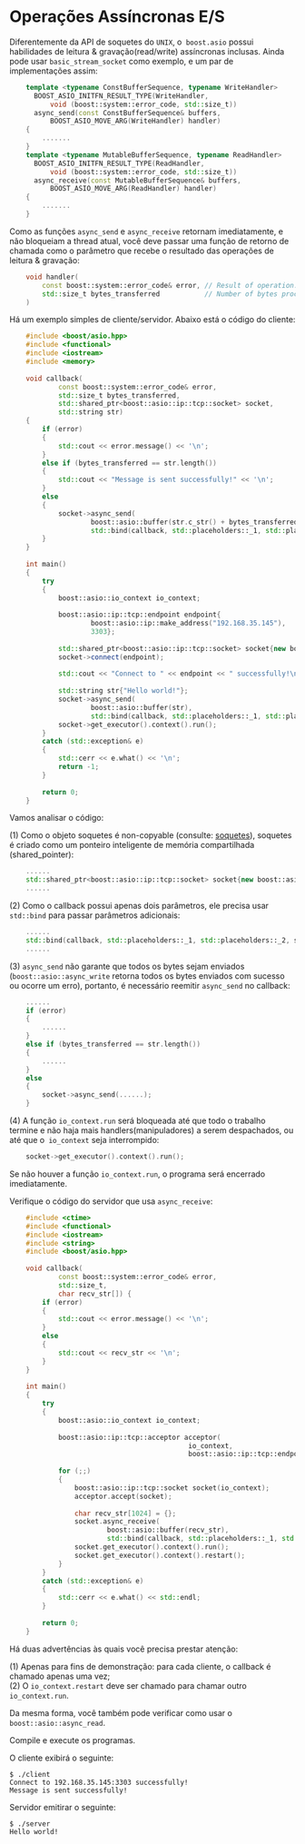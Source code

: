 # Operações Assíncronas E/S

Diferentemente da API de soquetes do `UNIX`, o` boost.asio` possui habilidades de leitura & gravação(read/write) assíncronas inclusas. Ainda pode usar `basic_stream_socket` como exemplo, e um par de implementações assim:

```cpp
	template <typename ConstBufferSequence, typename WriteHandler>
	  BOOST_ASIO_INITFN_RESULT_TYPE(WriteHandler,
	      void (boost::system::error_code, std::size_t))
	  async_send(const ConstBufferSequence& buffers,
	      BOOST_ASIO_MOVE_ARG(WriteHandler) handler)
	{
		.......
	}
	template <typename MutableBufferSequence, typename ReadHandler>
	  BOOST_ASIO_INITFN_RESULT_TYPE(ReadHandler,
	      void (boost::system::error_code, std::size_t))
	  async_receive(const MutableBufferSequence& buffers,
	      BOOST_ASIO_MOVE_ARG(ReadHandler) handler)
	{
		.......
	}
```

<!-- Since `async_send` and `async_receive` functions will return immediately, and not block current thread, you should pass a callback function as the parameter which receives the result of read/write operations:   -->
Como as funções `async_send` e `async_receive` retornam imediatamente, e não bloqueiam a thread atual, você deve passar uma função de retorno de chamada como o parâmetro que recebe o resultado das operações de leitura & gravação:

```cpp
	void handler(
		const boost::system::error_code& error, // Result of operation.
		std::size_t bytes_transferred           // Number of bytes processed.
	)
```

Há um exemplo simples de cliente/servidor. Abaixo está o código do cliente:  

```cpp
	#include <boost/asio.hpp>
	#include <functional>
	#include <iostream>
	#include <memory>
	
	void callback(
	        const boost::system::error_code& error,
	        std::size_t bytes_transferred,
	        std::shared_ptr<boost::asio::ip::tcp::socket> socket,
	        std::string str)
	{
	    if (error)
	    {
	        std::cout << error.message() << '\n';
	    }
	    else if (bytes_transferred == str.length())
	    {
	        std::cout << "Message is sent successfully!" << '\n';
	    }
	    else
	    {
	        socket->async_send(
	                boost::asio::buffer(str.c_str() + bytes_transferred, str.length() - bytes_transferred),
	                std::bind(callback, std::placeholders::_1, std::placeholders::_2, socket, str));
	    }
	}	
	
	int main()
	{
	    try
	    {
	        boost::asio::io_context io_context;
	
	        boost::asio::ip::tcp::endpoint endpoint{
	                boost::asio::ip::make_address("192.168.35.145"),
	                3303};
	
	        std::shared_ptr<boost::asio::ip::tcp::socket> socket{new boost::asio::ip::tcp::socket{io_context}};
	        socket->connect(endpoint);
	
	        std::cout << "Connect to " << endpoint << " successfully!\n";
	
	        std::string str{"Hello world!"};
	        socket->async_send(
	                boost::asio::buffer(str),
	                std::bind(callback, std::placeholders::_1, std::placeholders::_2, socket, str));
	        socket->get_executor().context().run();
	    }
	    catch (std::exception& e)
	    {
	        std::cerr << e.what() << '\n';
	        return -1;
	    }
	
	    return 0;
	}
```

Vamos analisar o código:  

(1) Como o objeto soquetes é non-copyable (consulte: [soquetes](socket.md)), soquetes é criado como um ponteiro inteligente de memória compartilhada (shared_pointer):  

```cpp
	......
	std::shared_ptr<boost::asio::ip::tcp::socket> socket{new boost::asio::ip::tcp::socket{io_context}};
	......
```

(2) Como o callback possui apenas dois parâmetros, ele precisa usar `std::bind` para passar parâmetros adicionais:

```cpp
	......
	std::bind(callback, std::placeholders::_1, std::placeholders::_2, socket, str)
	......
```

(3) `async_send` não garante que todos os bytes sejam enviados (`boost::asio::async_write` retorna todos os bytes enviados com sucesso ou ocorre um erro), portanto, é necessário reemitir `async_send` no callback:  

```cpp
	......
	if (error)
	{
	    ......
	}
	else if (bytes_transferred == str.length())
	{
	    ......
	}
	else
	{
	    socket->async_send(......);
	}
```
(4) A função `io_context.run` será bloqueada até que todo o trabalho termine e não haja mais handlers(manipuladores) a serem despachados, ou até que o` io_context` seja interrompido:

```cpp
	socket->get_executor().context().run();
```
Se não houver a função `io_context.run`, o programa será encerrado imediatamente.  

Verifique o código do servidor que usa `async_receive`:  

```cpp
	#include <ctime>
	#include <functional>
	#include <iostream>
	#include <string>
	#include <boost/asio.hpp>
	
	void callback(
	        const boost::system::error_code& error,
	        std::size_t,
	        char recv_str[]) {
	    if (error)
	    {
	        std::cout << error.message() << '\n';
	    }
	    else
	    {
	        std::cout << recv_str << '\n';
	    }
	}
	
	int main()
	{
	    try
	    {
	        boost::asio::io_context io_context;
	
	        boost::asio::ip::tcp::acceptor acceptor(
	                                        io_context,
	                                        boost::asio::ip::tcp::endpoint(boost::asio::ip::tcp::v4(), 3303));
	
	        for (;;)
	        {
	            boost::asio::ip::tcp::socket socket(io_context);
	            acceptor.accept(socket);
	
	            char recv_str[1024] = {};
	            socket.async_receive(
	                    boost::asio::buffer(recv_str),
	                    std::bind(callback, std::placeholders::_1, std::placeholders::_2, recv_str));
	            socket.get_executor().context().run();
	            socket.get_executor().context().restart();
	        }
	    }
	    catch (std::exception& e)
	    {
	        std::cerr << e.what() << std::endl;
	    }
	
	    return 0;
	}
```
	
Há duas advertências às quais você precisa prestar atenção:  

(1) Apenas para fins de demonstração: para cada cliente, o callback é chamado apenas uma vez;  
(2) O `io_context.restart` deve ser chamado para chamar outro` io_context.run`.  

Da mesma forma, você também pode verificar como usar o `boost::asio::async_read`.

Compile e execute os programas.

O cliente exibirá o seguinte:  

	$ ./client
	Connect to 192.168.35.145:3303 successfully!
	Message is sent successfully!

Servidor emitirar o seguinte:  

	$ ./server
	Hello world!
